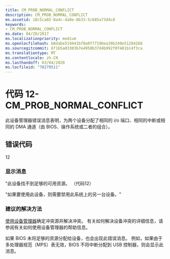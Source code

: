 ```yaml
---
title: CM_PROB_NORMAL_CONFLICT
description: CM_PROB_NORMAL_CONFLICT
ms.assetid: 18c5ca02-0a4c-4a0e-8b33-5c685a73d4c8
keywords:
- CM_PROB_NORMAL_CONFLICT
ms.date: 04/20/2017
ms.localizationpriority: medium
ms.openlocfilehash: b8dabe519441bf0a0f77196ea39b249e51284268
ms.sourcegitcommit: 6f165a03303b7e4950b37d4b992f0f481b14f3ca
ms.translationtype: MT
ms.contentlocale: zh-CN
ms.lasthandoff: 03/04/2020
ms.locfileid: "78279511"
---
```

# <a name="code-12---cm_prob_normal_conflict"></a>代码 12-CM_PROB_NORMAL_CONFLICT

此设备管理器错误消息表明，为两个设备分配了相同的 i/o 端口、相同的中断或相同的 DMA 通道（由 BIOS、操作系统或二者的组合）。

## <a name="error-code"></a>错误代码

12

### <a name="display-message"></a>显示消息

"此设备找不到足够的可用资源。 （代码12）

"如果要使用此设备，则需要禁用此系统上的另一台设备。"

### <a name="recommended-resolution"></a>建议的解决方法

[使用设备管理器](using-device-manager.md)确定冲突源并解决冲突。 有关如何解决设备冲突的详细信息，请参阅有关如何使用设备管理器的帮助信息。

如果 BIOS 未将足够的资源分配给设备，也会出现此错误消息。 例如，如果由于多处理器规范（MPS）表无效，BIOS 不将中断分配到 USB 控制器，则会显示此消息。
